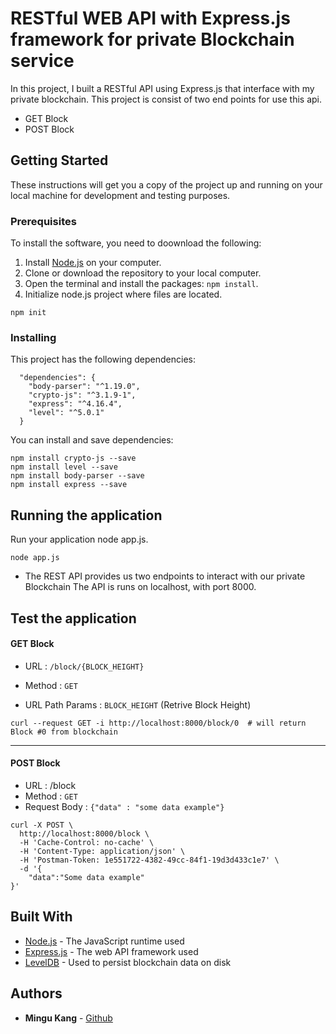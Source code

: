 # RESTful WEB API with Express.js framework for private Blockchain service

In this project, I built a RESTful API using Express.js that interface with my private blockchain. This project is consist of two end points for use this api.
 - GET Block
 - POST Block

## Getting Started

These instructions will get you a copy of the project up and running on your local machine for development and testing purposes.

### Prerequisites
To install the software, you need to doownload the following:
1. Install [Node.js](https://nodejs.org/en/) on your computer.
2. Clone or download the repository to your local computer.
3. Open the terminal and install the packages: `npm install`.
4. Initialize node.js project where files are located.
```
npm init
```

### Installing

This project has the following dependencies:
```
  "dependencies": {
    "body-parser": "^1.19.0",
    "crypto-js": "^3.1.9-1",
    "express": "^4.16.4",
    "level": "^5.0.1"
  }
```

You can install and save dependencies:
```
npm install crypto-js --save
npm install level --save
npm install body-parser --save
npm install express --save
```


## Running the application
Run your application node app.js.
```
node app.js
```
 - The REST API provides us two endpoints to interact with our private Blockchain
The API is runs on localhost, with port 8000.



## Test the application

#### GET Block
 * URL : `/block/{BLOCK_HEIGHT}`

 * Method : `GET`

 * URL Path Params : `BLOCK_HEIGHT` (Retrive Block Height)

```
curl --request GET -i http://localhost:8000/block/0  # will return Block #0 from blockchain
```
***
#### POST Block
* URL :     /block
* Method : `GET`
* Request Body : `{"data" : "some data example"}`

```
curl -X POST \
  http://localhost:8000/block \
  -H 'Cache-Control: no-cache' \
  -H 'Content-Type: application/json' \
  -H 'Postman-Token: 1e551722-4382-49cc-84f1-19d3d433c1e7' \
  -d '{
    "data":"Some data example"
}'
```



## Built With

* [Node.js](https://nodejs.org/en/) - The JavaScript runtime used
* [Express.js](http://expressjs.com/) - The web API framework used
* [LevelDB](https://github.com/google/leveldb) - Used to persist blockchain data on disk




## Authors

* **Mingu Kang** - [Github](https://github.com/minqukanq)
